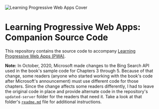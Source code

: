 ![Learning Progressive Web Apps Cover](images/learning-pwa-256.png)

# Learning Progressive Web Apps: Companion Source Code

This repository contains the source code to accompany [Learning Progressive Web Apps (PWA)](https://learningpwa.com).

**Note:** In October, 2020, Microsoft made changes to the Bing Search API used in the book's sample code for Chapters 3 through 5.  Because of that change, some readers (anyone who started working with the book's code after Microsoft's announcement) must use different code for those chapters. Since the change affects some readers differently, I had to leave the original code in place and provide alternate code in the repository's `updated-server` folder for the readers that need it.  Take a look at that folder's [`readme.md`](updated-folder/) file for additional instructions.